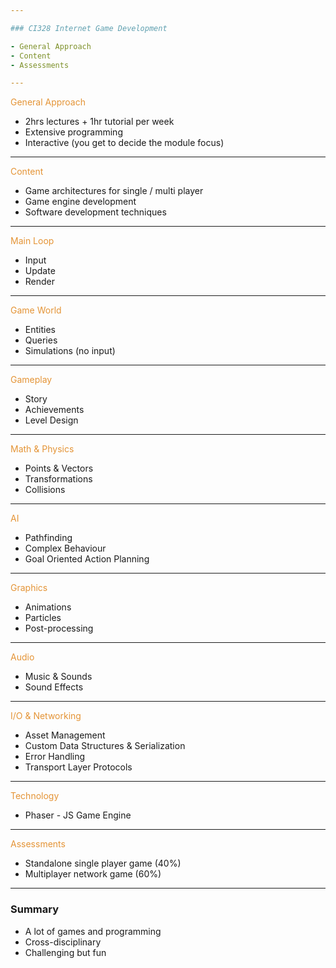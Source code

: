 ```yaml
---

### CI328 Internet Game Development

- General Approach
- Content
- Assessments

---
```


<span style="color: #e49436">General Approach</span>

- 2hrs lectures + 1hr tutorial per week
- Extensive programming
- Interactive (you get to decide the module focus)

---

<span style="color: #e49436">Content</span>

- Game architectures for single / multi player
- Game engine development
- Software development techniques

---

<span style="color: #e49436">Main Loop</span>

- Input
- Update
- Render

---

<span style="color: #e49436">Game World</span>

- Entities
- Queries
- Simulations (no input)

---

<span style="color: #e49436">Gameplay</span>

- Story
- Achievements
- Level Design

---

<span style="color: #e49436">Math & Physics</span>

- Points & Vectors
- Transformations
- Collisions

---

<span style="color: #e49436">AI</span>

- Pathfinding
- Complex Behaviour
- Goal Oriented Action Planning

---

<span style="color: #e49436">Graphics</span>

- Animations
- Particles
- Post-processing

---

<span style="color: #e49436">Audio</span>

- Music & Sounds
- Sound Effects

---

<span style="color: #e49436">I/O & Networking</span>

- Asset Management
- Custom Data Structures & Serialization
- Error Handling
- Transport Layer Protocols

---

<span style="color: #e49436">Technology</span>

- Phaser - JS Game Engine

---

<span style="color: #e49436">Assessments</span>

- Standalone single player game (40%)
- Multiplayer network game (60%)

---

### Summary

- A lot of games and programming
- Cross-disciplinary
- Challenging but fun